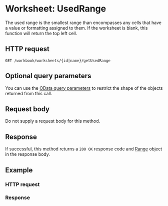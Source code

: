 # Worksheet: UsedRange

The used range is the smallest range than encompasses any cells that have a value or formatting assigned to them. If the worksheet is blank, this function will return the top left cell.
## HTTP request
```http
GET /workbook/worksheets/{id|name}/getUsedRange
```
## Optional query parameters
You can use the [OData query parameters](odata-optional-query-parameters.md) to restrict the shape of the objects returned from this call.

## Request body
Do not supply a request body for this method.


## Response
If successful, this method returns a `200 OK` response code and [Range](../resources/range.md) object in the response body.
## Example
### HTTP request
### Response
